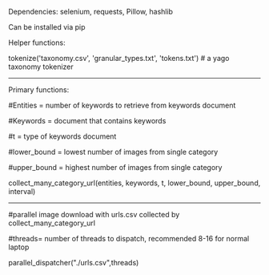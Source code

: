 Dependencies: selenium, requests, Pillow, hashlib

Can be installed via pip

Helper functions:

tokenize('taxonomy.csv', 'granular_types.txt', 'tokens.txt') # a yago taxonomy tokenizer

---------------------

Primary functions:

#Entities = number of keywords to retrieve from keywords document

#Keywords = document that contains keywords

#t = type of keywords document

#lower_bound = lowest number of images from single category

#upper_bound = highest number of images from single category

collect_many_category_url(entities, keywords, t, lower_bound, upper_bound, interval)

---------------------

#parallel image download with urls.csv collected by collect_many_category_url

#threads= number of threads to dispatch, recommended 8-16 for normal laptop

parallel_dispatcher("./urls.csv",threads)
